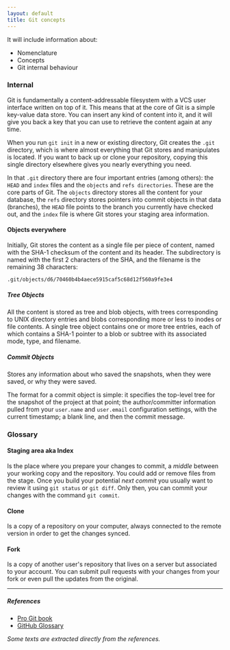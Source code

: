 ```yaml
---
layout: default
title: Git concepts
---
```


It will include information about:

* Nomenclature 
* Concepts
* Git internal behaviour

### Internal

Git is fundamentally a content-addressable filesystem with a VCS user interface written on top of it. This means that at the core of Git is a simple key-value data store. You can insert any kind of content into it, and it will give you back a key that you can use to retrieve the content again at any time.

When you run `git init` in a new or existing directory, Git creates the `.git` directory, which is where almost everything that Git stores and manipulates is located. If you want to back up or clone your repository, copying this single directory elsewhere gives you nearly everything you need.

In that `.git` directory there are four important entries (among others): the `HEAD` and `index` files and the `objects` and `refs directories`. These are the core parts of Git. The `objects` directory stores all the content for your database, the `refs` directory stores pointers into commit objects in that data (branches), the `HEAD` file points to the branch you currently have checked out, and the `index` file is where Git stores your staging area information.

#### Objects everywhere

Initially, Git stores the content as a single file per piece of content, named with the SHA-1 checksum of the content and its header. The subdirectory is named with the first 2 characters of the SHA, and the filename is the remaining 38 characters:

    .git/objects/d6/70460b4b4aece5915caf5c68d12f560a9fe3e4
    
##### Tree Objects

All the content is stored as tree and blob objects, with trees corresponding to UNIX directory entries and blobs corresponding more or less to inodes or file contents. A single tree object contains one or more tree entries, each of which contains a SHA-1 pointer to a blob or subtree with its associated mode, type, and filename.

##### Commit Objects

Stores any information about who saved the snapshots, when they were saved, or why they were saved.

The format for a commit object is simple: it specifies the top-level tree for the snapshot of the project at that point; the author/committer information pulled from your `user.name` and `user.email` configuration settings, with the current timestamp; a blank line, and then the commit message.

### Glossary

#### Staging area aka Index

Is the place where you prepare your changes to commit, a _middle_ between your working copy and the repository. You could add or remove files from the stage. Once you build your potential _next commit_ you usually want to review it using `git status` or `git diff`. Only then, you can commit your changes with the command `git commit`.

#### Clone

Is a copy of a repository on your computer, always connected to the remote version in order to get the changes synced.

#### Fork

Is a copy of another user's repository that lives on a server but associated to your account. You can submit pull requests with your changes from your fork or even pull the updates from the original.

---

##### References

* [Pro Git book](http://git-scm.com/book)
* [GitHub Glossary](https://help.github.com/articles/github-glossary)

_Some texts are extracted directly from the references._
